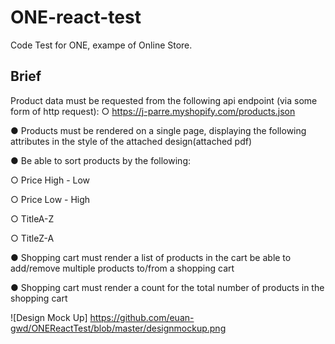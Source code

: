 # ONE-react-test

Code Test for ONE, exampe of Online Store.

## Brief

Product data must be requested from the following api endpoint (via some form of http request):
○ https://j-parre.myshopify.com/products.json

● Products must be rendered on a single page, displaying the following attributes in the
style of the attached design(attached pdf)

● Be able to sort products by the following:

○ Price High - Low

○ Price Low - High

○ TitleA-Z

○ TitleZ-A

● Shopping cart must render a list of products in the cart
be able to add/remove multiple products to/from a shopping cart

● Shopping cart must render a count for the total number of products in the
shopping cart

![Design Mock Up]
https://github.com/euan-gwd/ONEReactTest/blob/master/designmockup.png
